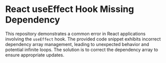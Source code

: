 # React useEffect Hook Missing Dependency

This repository demonstrates a common error in React applications involving the `useEffect` hook.  The provided code snippet exhibits incorrect dependency array management, leading to unexpected behavior and potential infinite loops. The solution is to correct the dependency array to ensure appropriate updates.